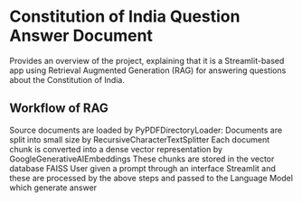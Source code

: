 # Constitution of India Question Answer Document
   Provides an overview of the project, explaining that it is a Streamlit-based app using Retrieval Augmented Generation (RAG) for answering questions about the Constitution of India.
## Workflow of RAG
   Source documents are loaded by PyPDFDirectoryLoader:
   Documents are split into small size by RecursiveCharacterTextSplitter
   Each document chunk is converted into a dense vector representation by GoogleGenerativeAIEmbeddings
   These chunks are stored in the vector database FAISS
   User given a prompt through an interface Streamlit and these are processed by the above steps and passed to the Language Model which generate answer
   
   
